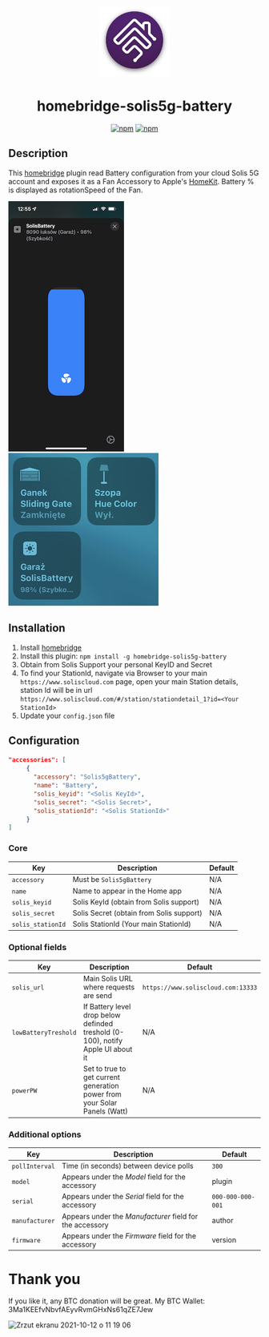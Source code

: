 <p align="center">
  <a href="https://github.com/homebridge/homebridge"><img src="https://raw.githubusercontent.com/homebridge/branding/master/logos/homebridge-color-round-stylized.png" height="140"></a>
</p>

<span align="center">

# homebridge-solis5g-battery

[![npm](https://img.shields.io/npm/v/homebridge-solis5g-battery.svg)](https://www.npmjs.com/package/homebridge-solis5g-battery) [![npm](https://img.shields.io/npm/dt/homebridge-solis5g-battery.svg)](https://www.npmjs.com/package/homebridge-solis5g-battery)

</span>

## Description

This [homebridge](https://github.com/homebridge/homebridge) plugin read Battery configuration from your cloud Solis 5G account and exposes it as a Fan Accessory to Apple's [HomeKit](http://www.apple.com/ios/home/). 
Battery % is displayed as rotationSpeed of the Fan.

![image](/img/TileView1.png)
![image](/img/TileView2.jpg)


## Installation

1. Install [homebridge](https://github.com/homebridge/homebridge#installation)
2. Install this plugin: `npm install -g homebridge-solis5g-battery`
3. Obtain from Solis Support your personal KeyID and Secret
4. To find your StationId, navigate via Browser to your main `https://www.soliscloud.com` page, open your main Station details, station Id will be in url `https://www.soliscloud.com/#/station/stationdetail_1?id=<Your StationId>`
4. Update your `config.json` file

## Configuration

```json
"accessories": [
     {
       "accessory": "Solis5gBattery",
       "name": "Battery",  
       "solis_keyid": "<Solis KeyId>",
       "solis_secret": "<Solis Secret>",       
       "solis_stationId": "<Solis StationId>"     
     }
]
```

### Core
| Key | Description | Default |
| --- | --- | --- |
| `accessory` | Must be `Solis5gBattery` | N/A |
| `name` | Name to appear in the Home app | N/A |
| `solis_keyid` | Solis KeyId (obtain from Solis support) | N/A |
| `solis_secret` | Solis Secret (obtain from Solis support) | N/A |
| `solis_stationId` | Solis StationId (Your main StationId) | N/A |

### Optional fields
| Key | Description | Default |
| --- | --- | --- |
| `solis_url` | Main Solis URL where requests are send | `https://www.soliscloud.com:13333` |
| `lowBatteryTreshold` | If Battery level drop below definded treshold (0-100), notify Apple UI about it | N/A |
| `powerPW` | Set to true to get current generation power from your Solar Panels (Watt)  | N/A |





### Additional options
| Key | Description | Default |
| --- | --- | --- |
| `pollInterval` | Time (in seconds) between device polls | `300` |
| `model` | Appears under the _Model_ field for the accessory | plugin |
| `serial` | Appears under the _Serial_ field for the accessory | `000-000-000-001` |
| `manufacturer` | Appears under the _Manufacturer_ field for the accessory | author |
| `firmware` | Appears under the _Firmware_ field for the accessory | version |



# Thank you

If you like it, any BTC donation will be great. My BTC Wallet: 3Ma1KEEfvNbvfAEyvRvmGHxNs61qZE7Jew

<img width="244" alt="Zrzut ekranu 2021-10-12 o 11 19 06" src="https://user-images.githubusercontent.com/3016639/136928595-3eef3c29-e3ee-449b-95be-364fd5fbdab9.png">

